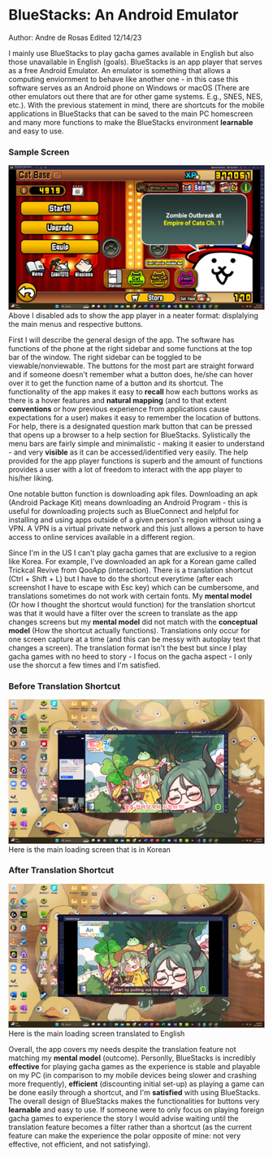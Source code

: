 # BlueStacks: An Android Emulator 
Author: Andre de Rosas
Edited 12/14/23

I mainly use BlueStacks to play gacha games available in English but also those unavailable in English (goals). BlueStacks is an app player that serves as a free Android Emulator. An emulator is something that allows a computing enviornment to behave like another one - in this case this software serves as an Android phone on Windows or macOS (There are other emulators out there that are for other game systems. E.g., SNES, NES, etc.). With the previous statement in mind, there are shortcuts for the mobile applications in BlueStacks that can be saved to the main PC homescreen and many more functions to make the BlueStacks environment **learnable** and easy to use.

### Sample Screen
![Sample Game Screen](../assets/samplegamescreen.png)
Above I disabled ads to show the app player in a neater format: displalying the main menus and respective buttons. 

First I will describe the general design of the app. The software has functions of the phone at the right sidebar and some functions at the top bar of the window. The right sidebar can be toggled to be viewable/nonviewable. The buttons for the most part are straight forward and if someone doesn't remember what a button does, he/she can hover over it to get the function name of a button and its shortcut. The functionality of the app makes it easy to **recall** how each buttons works as there is a hover features and **natural mapping** (and to that extent **conventions** or how previous experience from applications cause expectations for a user) makes it easy to remember the location of buttons. For help, there is a designated question mark button that can be pressed that opens up a browser to a help section for BlueStacks. Sylistically the menu bars are fairly simple and minimalistic - making it easier to understand - and very **visible** as it can be accessed/identified very easily. The help provided for the app player functions is superb and the amount of functions provides a user with a lot of freedom to interact with the app player to his/her liking. 

One notable button function is downloading apk files. Downloading an apk (Android Package Kit) means downloading an Android Program - this is useful for downloading projects such as BlueConnect and helpful for installing and using apps outside of a given person's region without using a VPN. A VPN is a virtual private network and this just allows a person to have access to online services available in a different region. 

Since I'm in the US I can't play gacha games that are exclusive to a region like Korea. For example, I've downloaded an apk for a Korean game called Trickcal Revive from QooApp (interaction). There is a translation shortcut (Ctrl + Shift + L) but I have to do the shortcut everytime (after each screenshot I have to escape with Esc key) which can be cumbersome, and translations sometimes do not work with certain fonts. My **mental model** (Or how I thought the shortcut would function) for the translation shortcut was that it would have a filter over the screen to translate as the app changes screens but my **mental model** did not match with the **conceptual model** (How the shortcut actually functions). Translations only occur for one screen capture at a time (and this can be messy with autoplay text that changes a screen). The translation format isn't the best but since I play gacha games with no heed to story - I focus on the gacha aspect - I only use the shorcut a few times and I'm satisfied. 

### Before Translation Shortcut
![Before Translation](../assets/beforetranslation.png)
Here is the main loading screen that is in Korean

### After Translation Shortcut
![After Translation](../assets/aftertranslation.png)
Here is the main loading screen translated to English

Overall, the app covers my needs despite the translation feature not matching my **mental model** (outcome). Personlly, BlueStacks is incredibly **effective** for playing gacha games as the experience is stable and playable on my PC (in comparison to my mobile devices being slower and crashing more frequently), **efficient** (discounting initial set-up) as playing a game can be done easily through a shortcut, and I'm **satisfied** with using BlueStacks. The overall design of BlueStacks makes the functionalities for buttons very **learnable** and easy to use. If someone were to only focus on playing foreign gacha games to experience the story I would advise waiting until the translation feature becomes a filter rather than a shortcut (as the current feature can make the experience the polar opposite of mine: not very effective, not efficient, and not satisfying).
